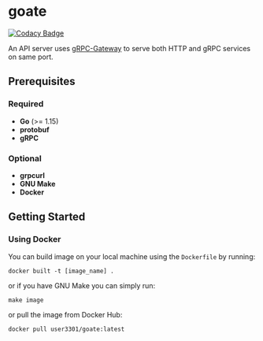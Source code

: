 # goate

[![Codacy Badge](https://api.codacy.com/project/badge/Grade/9c92631cb282462fb2fa5737516ad851)](https://app.codacy.com/manual/user3301/goate?utm_source=github.com&utm_medium=referral&utm_content=user3301/goate&utm_campaign=Badge_Grade_Dashboard)

An API server uses [gRPC-Gateway](https://github.com/grpc-ecosystem/grpc-gateway) to serve both HTTP and gRPC services on same port.

## Prerequisites

### Required

* __Go__ (>= 1.15)
* __protobuf__
* __gRPC__

### Optional

* __grpcurl__
* __GNU Make__
* __Docker__

## Getting Started

### Using **Docker**

You can build image on your local machine using the `Dockerfile` by running:

```shell
docker built -t [image_name] .
```

or if you have GNU Make you can simply run:

```make
make image
```

or pull the image from Docker Hub:

```shell
docker pull user3301/goate:latest
```

